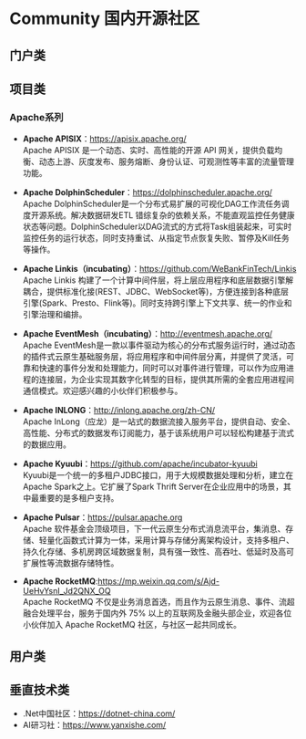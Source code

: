 # Community 国内开源社区

## 门户类


## 项目类
### Apache系列
- **Apache APISIX**：https://apisix.apache.org/  
Apache APISIX 是一个动态、实时、高性能的开源 API 网关，提供负载均衡、动态上游、灰度发布、服务熔断、身份认证、可观测性等丰富的流量管理功能。  

- **Apache DolphinScheduler**：https://dolphinscheduler.apache.org/  
Apache DolphinScheduler是一个分布式易扩展的可视化DAG工作流任务调度开源系统。解决数据研发ETL 错综复杂的依赖关系，不能直观监控任务健康状态等问题。DolphinScheduler以DAG流式的方式将Task组装起来，可实时监控任务的运行状态，同时支持重试、从指定节点恢复失败、暂停及Kill任务等操作。

- **Apache Linkis（incubating）**：https://github.com/WeBankFinTech/Linkis  
Apache Linkis 构建了一个计算中间件层，将上层应用程序和底层数据引擎解耦合，提供标准化接(REST、JDBC、WebSocket等)，方便连接到各种底层引擎(Spark、Presto、Flink等)。同时支持跨引擎上下文共享、统一的作业和引擎治理和编排。

- **Apache EventMesh（incubating）**：http://eventmesh.apache.org/  
Apache EventMesh是一款以事件驱动为核心的分布式服务运行时，通过动态的插件式云原生基础服务层，将应用程序和中间件层分离，并提供了灵活，可靠和快速的事件分发和处理能力，同时可以对事件进行管理，可以作为应用进程的连接层，为企业实现其数字化转型的目标，提供其所需的全套应用进程间通信模式。欢迎感兴趣的小伙伴们积极参与。

- **Apache INLONG**：http://inlong.apache.org/zh-CN/  
Apache InLong（应龙）是一站式的数据流接入服务平台，提供自动、安全、高性能、分布式的数据发布订阅能力，基于该系统用户可以轻松构建基于流式的数据应用。

- **Apache Kyuubi**：https://github.com/apache/incubator-kyuubi  
Kyuubi是一个统一的多租户JDBC接口，用于大规模数据处理和分析，建立在Apache Spark之上。它扩展了Spark Thrift Server在企业应用中的场景，其中最重要的是多租户支持。  

- **Apache Pulsar**：https://pulsar.apache.org  
Apache 软件基金会顶级项目，下一代云原生分布式消息流平台，集消息、存储、轻量化函数式计算为一体，采用计算与存储分离架构设计，支持多租户、持久化存储、多机房跨区域数据复制，具有强一致性、高吞吐、低延时及高可扩展性等流数据存储特性。

- **Apache RocketMQ**:https://mp.weixin.qq.com/s/Ajd-UeHvYsnI_Jd2QNX_OQ  
Apache RocketMQ 不仅是业务消息首选，而且作为云原生消息、事件、流超融合处理平台，服务于国内外 75% 以上的互联网及金融头部企业，欢迎各位小伙伴加入 Apache RocketMQ 社区，与社区一起共同成长。


## 用户类

## 垂直技术类
- .Net中国社区：https://dotnet-china.com/
- AI研习社：https://www.yanxishe.com/
